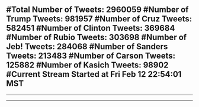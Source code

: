 #Total Number of Tweets: 2960059 
#Number of Trump Tweets: 981957
#Number of Cruz Tweets: 582451
#Number of Clinton Tweets: 369684
#Number of Rubio Tweets: 303698
#Number of Jeb! Tweets: 284068
#Number of Sanders Tweets: 213483
#Number of Carson Tweets: 125882
#Number of Kasich Tweets: 98902
#Current Stream Started at Fri Feb 12 22:54:01 MST
---
---
---
